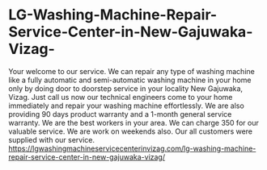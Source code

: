 # LG-Washing-Machine-Repair-Service-Center-in-New-Gajuwaka-Vizag-
Your welcome to our service. We can repair any type of washing machine like a fully automatic and semi-automatic washing machine in your home only by doing door to doorstep service in your locality New Gajuwaka, Vizag. Just call us now our technical engineers come to your home immediately and repair your washing machine effortlessly. We are also providing 90 days product warranty and a 1-month general service warranty. We are the best workers in your area. We can charge 350 for our valuable service. We are work on weekends also. Our all customers were supplied with our service. https://lgwashingmachineservicecenterinvizag.com/lg-washing-machine-repair-service-center-in-new-gajuwaka-vizag/
